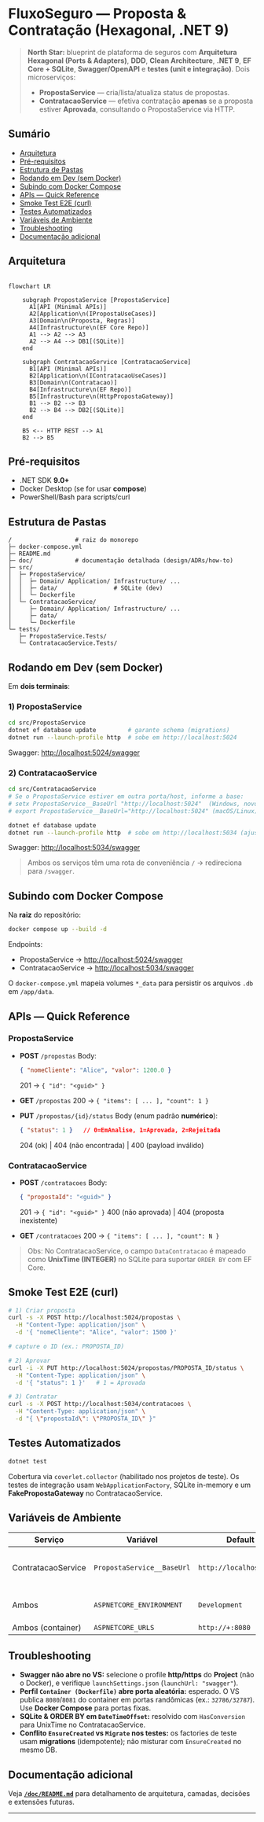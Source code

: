 # FluxoSeguro — Proposta & Contratação (Hexagonal, .NET 9)

> **North Star:** blueprint de plataforma de seguros com **Arquitetura Hexagonal (Ports & Adapters)**, **DDD**, **Clean Architecture**, **.NET 9**, **EF Core + SQLite**, **Swagger/OpenAPI** e **testes (unit e integração)**. Dois microserviços:
>
> - **PropostaService** — cria/lista/atualiza status de propostas.
> - **ContratacaoService** — efetiva contratação **apenas** se a proposta estiver **Aprovada**, consultando o PropostaService via HTTP.

## Sumário

- [Arquitetura](#arquitetura)
- [Pré-requisitos](#pré-requisitos)
- [Estrutura de Pastas](#estrutura-de-pastas)
- [Rodando em Dev (sem Docker)](#rodando-em-dev-sem-docker)
- [Subindo com Docker Compose](#subindo-com-docker-compose)
- [APIs — Quick Reference](#apis--quick-reference)
- [Smoke Test E2E (curl)](#smoke-test-e2e-curl)
- [Testes Automatizados](#testes-automatizados)
- [Variáveis de Ambiente](#variáveis-de-ambiente)
- [Troubleshooting](#troubleshooting)
- [Documentação adicional](#documentação-adicional)

## Arquitetura

```mermaid

flowchart LR

    subgraph PropostaService [PropostaService]
      A1[API (Minimal APIs)]
      A2[Application\n(IPropostaUseCases)]
      A3[Domain\n(Proposta, Regras)]
      A4[Infrastructure\n(EF Core Repo)]
      A1 --> A2 --> A3
      A2 --> A4 --> DB1[(SQLite)]
    end

    subgraph ContratacaoService [ContratacaoService]
      B1[API (Minimal APIs)]
      B2[Application\n(IContratacaoUseCases)]
      B3[Domain\n(Contratacao)]
      B4[Infrastructure\n(EF Repo)]
      B5[Infrastructure\n(HttpPropostaGateway)]
      B1 --> B2 --> B3
      B2 --> B4 --> DB2[(SQLite)]
    end

    B5 <-- HTTP REST --> A1
    B2 --> B5

```

## Pré-requisitos

* .NET SDK **9.0+**
* Docker Desktop (se for usar **compose**)
* PowerShell/Bash para scripts/curl

## Estrutura de Pastas

```
/                  # raiz do monorepo
├─ docker-compose.yml
├─ README.md
├─ doc/            # documentação detalhada (design/ADRs/how-to)
├─ src/
│  ├─ PropostaService/
│  │  ├─ Domain/ Application/ Infrastructure/ ...
│  │  ├─ data/                # SQLite (dev)
│  │  └─ Dockerfile
│  └─ ContratacaoService/
│     ├─ Domain/ Application/ Infrastructure/ ...
│     ├─ data/
│     └─ Dockerfile
└─ tests/
   ├─ PropostaService.Tests/
   └─ ContratacaoService.Tests/
```

## Rodando em Dev (sem Docker)

Em **dois terminais**:

### 1) PropostaService

```bash
cd src/PropostaService
dotnet ef database update         # garante schema (migrations)
dotnet run --launch-profile http  # sobe em http://localhost:5024
```

Swagger: [http://localhost:5024/swagger](http://localhost:5024/swagger)

### 2) ContratacaoService

```bash
cd src/ContratacaoService
# Se o PropostaService estiver em outra porta/host, informe a base:
# setx PropostaService__BaseUrl "http://localhost:5024"  (Windows, novo terminal)
# export PropostaService__BaseUrl="http://localhost:5024" (macOS/Linux)

dotnet ef database update
dotnet run --launch-profile http  # sobe em http://localhost:5034 (ajuste conforme seu profile)
```

Swagger: [http://localhost:5034/swagger](http://localhost:5034/swagger)

> Ambos os serviços têm uma rota de conveniência `/` → redireciona para `/swagger`.

## Subindo com Docker Compose

Na **raiz** do repositório:

```bash
docker compose up --build -d
```

Endpoints:

* PropostaService → [http://localhost:5024/swagger](http://localhost:5024/swagger)
* ContratacaoService → [http://localhost:5034/swagger](http://localhost:5034/swagger)

O `docker-compose.yml` mapeia volumes `*_data` para persistir os arquivos `.db` em `/app/data`.

## APIs — Quick Reference

### PropostaService

* **POST** `/propostas`
  Body:

  ```json
  { "nomeCliente": "Alice", "valor": 1200.0 }
  ```

  201 → `{ "id": "<guid>" }`

* **GET** `/propostas`
  200 → `{ "items": [ ... ], "count": 1 }`

* **PUT** `/propostas/{id}/status`
  Body (enum padrão **numérico**):

  ```json
  { "status": 1 }   // 0=EmAnalise, 1=Aprovada, 2=Rejeitada
  ```

  204 (ok) | 404 (não encontrada) | 400 (payload inválido)

### ContratacaoService

* **POST** `/contratacoes`
  Body:

  ```json
  { "propostaId": "<guid>" }
  ```

  201 → `{ "id": "<guid>" }`
  400 (não aprovada) | 404 (proposta inexistente)

* **GET** `/contratacoes`
  200 → `{ "items": [ ... ], "count": N }`

> Obs: No ContratacaoService, o campo `DataContratacao` é mapeado como **UnixTime (INTEGER)** no SQLite para suportar `ORDER BY` com EF Core.

## Smoke Test E2E (curl)

```bash
# 1) Criar proposta
curl -s -X POST http://localhost:5024/propostas \
  -H "Content-Type: application/json" \
  -d '{ "nomeCliente": "Alice", "valor": 1500 }'

# capture o ID (ex.: PROPOSTA_ID)

# 2) Aprovar
curl -i -X PUT http://localhost:5024/propostas/PROPOSTA_ID/status \
  -H "Content-Type: application/json" \
  -d '{ "status": 1 }'   # 1 = Aprovada

# 3) Contratar
curl -s -X POST http://localhost:5034/contratacoes \
  -H "Content-Type: application/json" \
  -d "{ \"propostaId\": \"PROPOSTA_ID\" }"
```

## Testes Automatizados

```bash
dotnet test
```

Cobertura via `coverlet.collector` (habilitado nos projetos de teste). Os testes de integração usam `WebApplicationFactory`, SQLite in-memory e um **FakePropostaGateway** no ContratacaoService.

## Variáveis de Ambiente

| Serviço            | Variável                   | Default                 | Uso                                  |
| ------------------ | -------------------------- | ----------------------- | ------------------------------------ |
| ContratacaoService | `PropostaService__BaseUrl` | `http://localhost:5024` | BaseAddress do HttpClient do gateway |
| Ambos              | `ASPNETCORE_ENVIRONMENT`   | `Development`           | Habilita Swagger UI, etc.            |
| Ambos (container)  | `ASPNETCORE_URLS`          | `http://+:8080`         | Bind Kestrel                         |

## Troubleshooting

* **Swagger não abre no VS:** selecione o profile **http/https** do **Project** (não o Docker), e verifique `launchSettings.json` (`launchUrl: "swagger"`).
* **Perfil `Container (Dockerfile)` abre porta aleatória:** esperado. O VS publica `8080`/`8081` do container em portas randômicas (ex.: `32786/32787`). Use **Docker Compose** para portas fixas.
* **SQLite & ORDER BY em `DateTimeOffset`:** resolvido com `HasConversion` para UnixTime no ContratacaoService.
* **Conflito `EnsureCreated` vs `Migrate` nos testes:** os factories de teste usam **migrations** (idempotente); não misturar com `EnsureCreated` no mesmo DB.

## Documentação adicional

Veja **[`/doc/README.md`](doc/README.md)** para detalhamento de arquitetura, camadas, decisões e extensões futuras.

---
